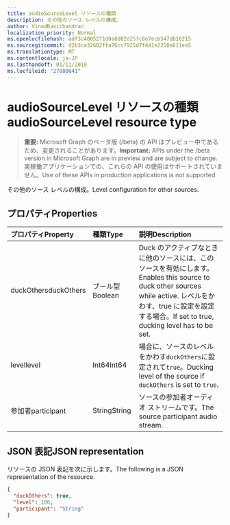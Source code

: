 ```yaml
---
title: audioSourceLevel リソースの種類
description: その他のソース レベルの構成。
author: VinodRavichandran
localization_priority: Normal
ms.openlocfilehash: adf3c4805271d0a8d02d25fc8e7ecb547db10215
ms.sourcegitcommit: d2b3ca32602ffa76cc7925d7f4d1e2258e611ea5
ms.translationtype: MT
ms.contentlocale: ja-JP
ms.lasthandoff: 01/11/2019
ms.locfileid: "27880641"
---
```

# <a name="audiosourcelevel-resource-type"></a><span data-ttu-id="7ead7-103">audioSourceLevel リソースの種類</span><span class="sxs-lookup"><span data-stu-id="7ead7-103">audioSourceLevel resource type</span></span>

> <span data-ttu-id="7ead7-104">**重要:** Microsoft Graph のベータ版 (/beta) の API はプレビュー中であるため、変更されることがあります。</span><span class="sxs-lookup"><span data-stu-id="7ead7-104">**Important:** APIs under the /beta version in Microsoft Graph are in preview and are subject to change.</span></span> <span data-ttu-id="7ead7-105">実稼働アプリケーションでの、これらの API の使用はサポートされていません。</span><span class="sxs-lookup"><span data-stu-id="7ead7-105">Use of these APIs in production applications is not supported.</span></span>

<span data-ttu-id="7ead7-106">その他のソース レベルの構成。</span><span class="sxs-lookup"><span data-stu-id="7ead7-106">Level configuration for other sources.</span></span>

## <a name="properties"></a><span data-ttu-id="7ead7-107">プロパティ</span><span class="sxs-lookup"><span data-stu-id="7ead7-107">Properties</span></span>

| <span data-ttu-id="7ead7-108">プロパティ</span><span class="sxs-lookup"><span data-stu-id="7ead7-108">Property</span></span>               | <span data-ttu-id="7ead7-109">種類</span><span class="sxs-lookup"><span data-stu-id="7ead7-109">Type</span></span>    | <span data-ttu-id="7ead7-110">説明</span><span class="sxs-lookup"><span data-stu-id="7ead7-110">Description</span></span>                                                                                         |
| :--------------------- | :------ | :---------------------------------------------------------------------------------------------------|
| <span data-ttu-id="7ead7-111">duckOthers</span><span class="sxs-lookup"><span data-stu-id="7ead7-111">duckOthers</span></span>             | <span data-ttu-id="7ead7-112">ブール型</span><span class="sxs-lookup"><span data-stu-id="7ead7-112">Boolean</span></span> | <span data-ttu-id="7ead7-113">Duck のアクティブなときに他のソースには、このソースを有効にします。</span><span class="sxs-lookup"><span data-stu-id="7ead7-113">Enables this source to duck other sources while active.</span></span> <span data-ttu-id="7ead7-114">レベルをかわす、true に設定を設定する場合。</span><span class="sxs-lookup"><span data-stu-id="7ead7-114">If set to true, ducking level has to be set.</span></span>|
| <span data-ttu-id="7ead7-115">level</span><span class="sxs-lookup"><span data-stu-id="7ead7-115">level</span></span>                  | <span data-ttu-id="7ead7-116">Int64</span><span class="sxs-lookup"><span data-stu-id="7ead7-116">Int64</span></span>   | <span data-ttu-id="7ead7-117">場合に、ソースのレベルをかわす`duckOthers`に設定されて`true`。</span><span class="sxs-lookup"><span data-stu-id="7ead7-117">Ducking level of the source if `duckOthers` is set to `true`.</span></span>                                     |
| <span data-ttu-id="7ead7-118">参加者</span><span class="sxs-lookup"><span data-stu-id="7ead7-118">participant</span></span>            | <span data-ttu-id="7ead7-119">String</span><span class="sxs-lookup"><span data-stu-id="7ead7-119">String</span></span>  | <span data-ttu-id="7ead7-120">ソースの参加者オーディオ ストリームです。</span><span class="sxs-lookup"><span data-stu-id="7ead7-120">The source participant audio stream.</span></span>                                                                |

## <a name="json-representation"></a><span data-ttu-id="7ead7-121">JSON 表記</span><span class="sxs-lookup"><span data-stu-id="7ead7-121">JSON representation</span></span>

<span data-ttu-id="7ead7-122">リソースの JSON 表記を次に示します。</span><span class="sxs-lookup"><span data-stu-id="7ead7-122">The following is a JSON representation of the resource.</span></span>

<!-- {
  "blockType": "resource",
  "optionalProperties": [

  ],
  "@odata.type": "microsoft.graph.audioSourceLevel"
}-->
```json
{
  "duckOthers": true,
  "level": 100,
  "participant": "String"
}
```

<!-- uuid: 8fcb5dbc-d5aa-4681-8e31-b001d5168d79
2015-10-25 14:57:30 UTC -->
<!-- {
  "type": "#page.annotation",
  "description": "audioSourceLevel resource",
  "keywords": "",
  "section": "documentation",
  "tocPath": ""
}-->
